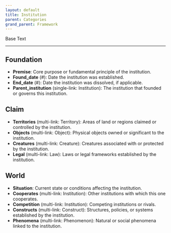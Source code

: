 ```yaml
---
layout: default
title: Institution
parent: Categories
grand_parent: Framework 
---
```


Base Text 

---
## Foundation
- **Premise**: Core purpose or fundamental principle of the institution.
- **Found_date** (#): Date the institution was established.
- **End_date** (#): Date the institution was dissolved, if applicable.
- **Parent_institution** (single-link: Institution): The institution that founded or governs this institution.

## Claim
- **Territories** (multi-link: Territory): Areas of land or regions claimed or controlled by the institution.
- **Objects** (multi-link: Object): Physical objects owned or significant to the institution.
- **Creatures** (multi-link: Creature): Creatures associated with or protected by the institution.
- **Legal** (multi-link: Law): Laws or legal frameworks established by the institution.

## World
- **Situation**: Current state or conditions affecting the institution.
- **Cooperates** (multi-link: Institution): Other institutions with which this one cooperates.
- **Competition** (multi-link: Institution): Competing institutions or rivals.
- **Constructs** (multi-link: Construct): Structures, policies, or systems established by the institution.
- **Phenomena** (multi-link: Phenomenon): Natural or social phenomena linked to the institution.

